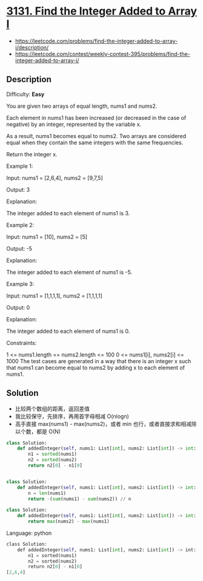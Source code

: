 # [3131\. Find the Integer Added to Array I](https://leetcode.com/problems/find-the-integer-added-to-array-i/)

- https://leetcode.com/problems/find-the-integer-added-to-array-i/description/
- https://leetcode.com/contest/weekly-contest-395/problems/find-the-integer-added-to-array-i/

## Description

Difficulty: **Easy**

You are given two arrays of equal length, nums1 and nums2.

Each element in nums1 has been increased (or decreased in the case of negative) by an integer, represented by the variable x.

As a result, nums1 becomes equal to nums2. Two arrays are considered equal when they contain the same integers with the same frequencies.

Return the integer x.

 

Example 1:

Input: nums1 = [2,6,4], nums2 = [9,7,5]

Output: 3

Explanation:

The integer added to each element of nums1 is 3.

Example 2:

Input: nums1 = [10], nums2 = [5]

Output: -5

Explanation:

The integer added to each element of nums1 is -5.

Example 3:

Input: nums1 = [1,1,1,1], nums2 = [1,1,1,1]

Output: 0

Explanation:

The integer added to each element of nums1 is 0.

 

Constraints:

1 <= nums1.length == nums2.length <= 100
0 <= nums1[i], nums2[i] <= 1000
The test cases are generated in a way that there is an integer x such that nums1 can become equal to nums2 by adding x to each element of nums1.

## Solution

- 比较两个数组的距离，返回差值
- 我比较保守，先排序，再用首字母相减 O(nlogn)
- 高手直接 max(nums1) - max(nums2)，或者 min 也行，或者直接求和相减除以个数，都是 O(N)

```python
class Solution:
    def addedInteger(self, nums1: List[int], nums2: List[int]) -> int:
        n1 = sorted(nums1)
        n2 = sorted(nums2)
        return n2[0] - n1[0]


class Solution:
    def addedInteger(self, nums1: List[int], nums2: List[int]) -> int:
        n = len(nums1)
        return -(sum(nums1) - sum(nums2)) // n
    
class Solution:
    def addedInteger(self, nums1: List[int], nums2: List[int]) -> int:
        return max(nums2) - max(nums1)

```


Language: python

```python
class Solution:
    def addedInteger(self, nums1: List[int], nums2: List[int]) -> int:
        n1 = sorted(nums1)
        n2 = sorted(nums2)
        return n2[0] - n1[0]
[2,6,4]
```



